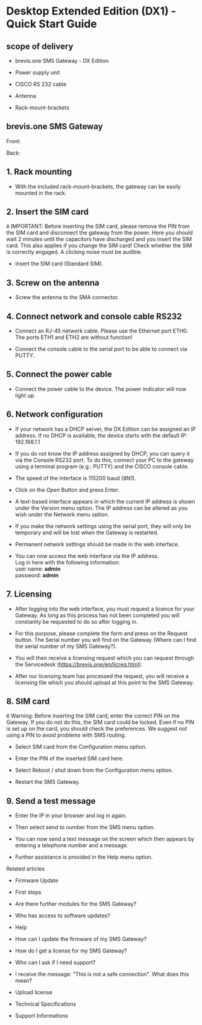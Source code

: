 # Desktop Extended Edition (DX1) - Quick Start Guide

## scope of delivery

  * brevis.one SMS Gateway - DX Edition

  * Power supply unit

  * CISCO RS 232 cable

  * Antenna

  * Rack-mount-brackets

## brevis.one SMS Gateway

Front:

Back:

## 1\. Rack mounting

  * With the included rack-mount-brackets, the gateway can be easily mounted in the rack.

## 2\. Insert the SIM card

ê IMPORTANT: Before inserting the SIM card, please remove the PIN from the SIM
card and disconnect the gateway from the power. Here you should wait 2 minutes
until the capacitors have discharged and you insert the SIM card. This also
applies if you change the SIM card! Check whether the SIM is correctly
engaged. A clicking noise must be audible.

  * Insert the SIM card (Standard SIM).  

## 3\. Screw on the antenna

  * Screw the antenna to the SMA connector.

## 4\. Connect network and console cable RS232

  * Connect an RJ-45 network cable. Please use the Ethernet port ETH0.   
The ports ETH1 and ETH2 are without function!  
  

  * Connect the console cable to the serial port to be able to connect via PUTTY.

## 5\. Connect the power cable

  * Connect the power cable to the device. The power indicator will now light up.

## 6\. Network configuration

  * If your network has a DHCP server, the DX Edition can be assigned an IP address. If no DHCP is available, the device starts with the default IP: 192.168.1.1

  * If you do not know the IP address assigned by DHCP, you can query it via the Console RS232 port. To do this, connect your PC to the gateway using a terminal program (e.g.: PUTTY) and the CISCO console cable.

  * The speed of the interface is 115200 baud (8N1).

  * Click on the _Open_ Button and press Enter.

  * A text-based interface appears in which the current IP address is shown under the Version menu option. The IP address can be altered as you wish under the Network menu option.

  * If you make the network settings using the serial port, they will only be temporary and will be lost when the Gateway is restarted.

  * Permanent network settings should be made in the web interface.

  * You can now access the web interface via the IP address.   
Log in here with the following information:  
user name: **admin**  
password: **admin**

## 7\. Licensing

  * After logging into the web interface, you must request a licence for your Gateway. As long as this process has not been completed you will constantly be requested to do so after logging in.

  * For this purpose, please complete the form and press on the Request button. The Serial number you will find on the Gateway (Where can I find the serial number of my SMS Gateway?).

  * You will then receive a licensing request which you can request through the Servicedesk (https://brevis.one/en/licreq.html).

  * After our licensing team has processed the request, you will receive a licensing file which you should upload at this point to the SMS Gateway.

## 8\. SIM card

ê Warning: Before inserting the SIM card, enter the correct PIN on the
Gateway. If you do not do this, the SIM card could be locked. Even if no PIN
is set up on the card, you should check the preferences. We suggest not using
a PIN to avoid problems with SMS routing.

  * Select SIM card from the Configuration menu option.

  * Enter the PIN of the inserted SIM card here.

  * Select Reboot / shut down from the Configuration menu option.

  * Restart the SMS Gateway.

## 9\. Send a test message

  * Enter the IP in your browser and log in again.

  * Then select send to number from the SMS menu option.

  * You can now send a text message on the screen which then appears by entering a telephone number and a message.

  * Further assistance is provided in the Help menu option.

Related articles

  * Firmware Update

  * First steps 

  * Are there further modules for the SMS Gateway?
  * Who has access to software updates?

  * Help

  * How can I update the firmware of my SMS Gateway?

  * How do I get a license for my SMS Gateway?

  * Who can I ask if I need support?

  * I receive the message: "This is not a safe connection". What does this mean?

  * Upload license

  * Technical Specifications
  * Support Informations

